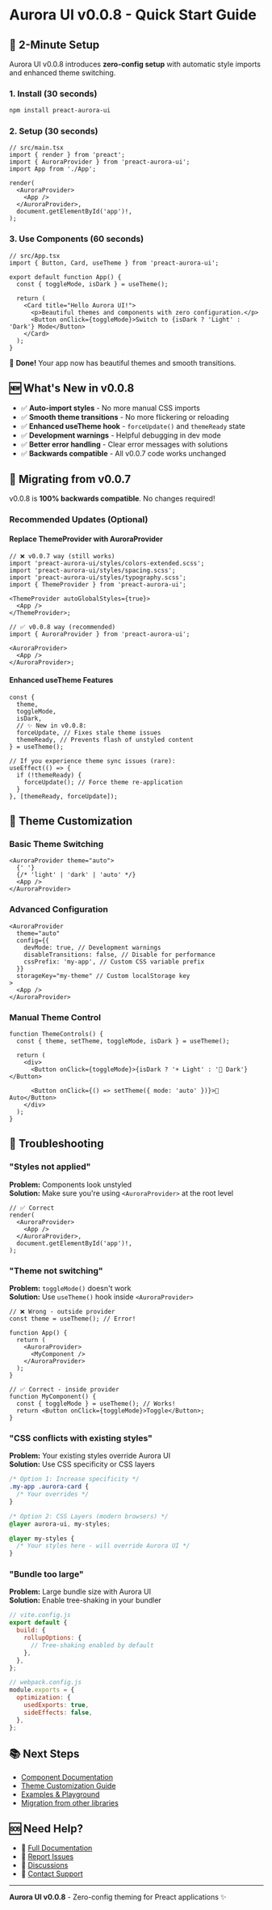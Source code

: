 # Aurora UI v0.0.8 - Quick Start Guide

## 🚀 2-Minute Setup

Aurora UI v0.0.8 introduces **zero-config setup** with automatic style imports and enhanced theme switching.

### 1. Install (30 seconds)

```bash
npm install preact-aurora-ui
```

### 2. Setup (30 seconds)

```tsx
// src/main.tsx
import { render } from 'preact';
import { AuroraProvider } from 'preact-aurora-ui';
import App from './App';

render(
  <AuroraProvider>
    <App />
  </AuroraProvider>,
  document.getElementById('app')!,
);
```

### 3. Use Components (60 seconds)

```tsx
// src/App.tsx
import { Button, Card, useTheme } from 'preact-aurora-ui';

export default function App() {
  const { toggleMode, isDark } = useTheme();

  return (
    <Card title="Hello Aurora UI!">
      <p>Beautiful themes and components with zero configuration.</p>
      <Button onClick={toggleMode}>Switch to {isDark ? 'Light' : 'Dark'} Mode</Button>
    </Card>
  );
}
```

🎉 **Done!** Your app now has beautiful themes and smooth transitions.

## 🆕 What's New in v0.0.8

- ✅ **Auto-import styles** - No more manual CSS imports
- ✅ **Smooth theme transitions** - No more flickering or reloading
- ✅ **Enhanced useTheme hook** - `forceUpdate()` and `themeReady` state
- ✅ **Development warnings** - Helpful debugging in dev mode
- ✅ **Better error handling** - Clear error messages with solutions
- ✅ **Backwards compatible** - All v0.0.7 code works unchanged

## 🔄 Migrating from v0.0.7

v0.0.8 is **100% backwards compatible**. No changes required!

### Recommended Updates (Optional)

#### Replace ThemeProvider with AuroraProvider

```tsx
// ❌ v0.0.7 way (still works)
import 'preact-aurora-ui/styles/colors-extended.scss';
import 'preact-aurora-ui/styles/spacing.scss';
import 'preact-aurora-ui/styles/typography.scss';
import { ThemeProvider } from 'preact-aurora-ui';

<ThemeProvider autoGlobalStyles={true}>
  <App />
</ThemeProvider>;

// ✅ v0.0.8 way (recommended)
import { AuroraProvider } from 'preact-aurora-ui';

<AuroraProvider>
  <App />
</AuroraProvider>;
```

#### Enhanced useTheme Features

```tsx
const {
  theme,
  toggleMode,
  isDark,
  // ✨ New in v0.0.8:
  forceUpdate, // Fixes stale theme issues
  themeReady, // Prevents flash of unstyled content
} = useTheme();

// If you experience theme sync issues (rare):
useEffect(() => {
  if (!themeReady) {
    forceUpdate(); // Force theme re-application
  }
}, [themeReady, forceUpdate]);
```

## 🎨 Theme Customization

### Basic Theme Switching

```tsx
<AuroraProvider theme="auto">
  {' '}
  {/* 'light' | 'dark' | 'auto' */}
  <App />
</AuroraProvider>
```

### Advanced Configuration

```tsx
<AuroraProvider
  theme="auto"
  config={{
    devMode: true, // Development warnings
    disableTransitions: false, // Disable for performance
    cssPrefix: 'my-app', // Custom CSS variable prefix
  }}
  storageKey="my-theme" // Custom localStorage key
>
  <App />
</AuroraProvider>
```

### Manual Theme Control

```tsx
function ThemeControls() {
  const { theme, setTheme, toggleMode, isDark } = useTheme();

  return (
    <div>
      <Button onClick={toggleMode}>{isDark ? '☀️ Light' : '🌙 Dark'}</Button>

      <Button onClick={() => setTheme({ mode: 'auto' })}>🔄 Auto</Button>
    </div>
  );
}
```

## 🐛 Troubleshooting

### "Styles not applied"

**Problem:** Components look unstyled  
**Solution:** Make sure you're using `<AuroraProvider>` at the root level

```tsx
// ✅ Correct
render(
  <AuroraProvider>
    <App />
  </AuroraProvider>,
  document.getElementById('app')!,
);
```

### "Theme not switching"

**Problem:** `toggleMode()` doesn't work  
**Solution:** Use `useTheme()` hook inside `<AuroraProvider>`

```tsx
// ❌ Wrong - outside provider
const theme = useTheme(); // Error!

function App() {
  return (
    <AuroraProvider>
      <MyComponent />
    </AuroraProvider>
  );
}

// ✅ Correct - inside provider
function MyComponent() {
  const { toggleMode } = useTheme(); // Works!
  return <Button onClick={toggleMode}>Toggle</Button>;
}
```

### "CSS conflicts with existing styles"

**Problem:** Your existing styles override Aurora UI  
**Solution:** Use CSS specificity or CSS layers

```css
/* Option 1: Increase specificity */
.my-app .aurora-card {
  /* Your overrides */
}

/* Option 2: CSS Layers (modern browsers) */
@layer aurora-ui, my-styles;

@layer my-styles {
  /* Your styles here - will override Aurora UI */
}
```

### "Bundle too large"

**Problem:** Large bundle size with Aurora UI  
**Solution:** Enable tree-shaking in your bundler

```javascript
// vite.config.js
export default {
  build: {
    rollupOptions: {
      // Tree-shaking enabled by default
    },
  },
};

// webpack.config.js
module.exports = {
  optimization: {
    usedExports: true,
    sideEffects: false,
  },
};
```

## 📚 Next Steps

- [Component Documentation](https://aurora-ui.dev/docs/components)
- [Theme Customization Guide](https://aurora-ui.dev/docs/theming)
- [Examples & Playground](https://aurora-ui.dev/examples)
- [Migration from other libraries](https://aurora-ui.dev/docs/migration)

## 🆘 Need Help?

- 📖 [Full Documentation](https://aurora-ui.dev/docs)
- 🐛 [Report Issues](https://github.com/prachwal/preact-aurora-ui/issues)
- 💬 [Discussions](https://github.com/prachwal/preact-aurora-ui/discussions)
- 📧 [Contact Support](mailto:support@aurora-ui.dev)

---

**Aurora UI v0.0.8** - Zero-config theming for Preact applications ✨
